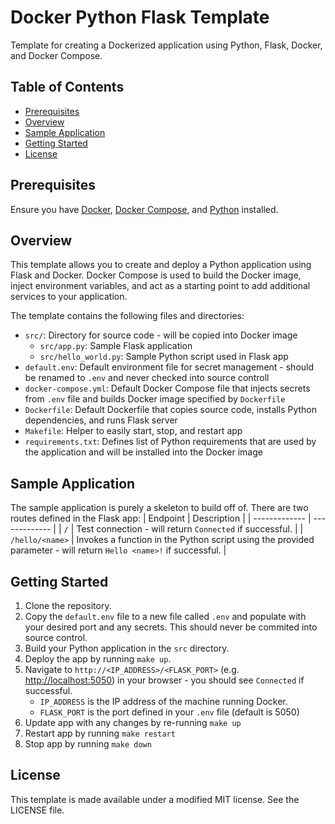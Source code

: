 # Docker Python Flask Template
Template for creating a Dockerized application using Python, Flask, Docker, and Docker Compose.


## Table of Contents
- [Prerequisites](#prerequisites)
- [Overview](#overview)
- [Sample Application](#sample-application)
- [Getting Started](#getting-started)
- [License](#license)

## Prerequisites
Ensure you have [Docker](https://docs.docker.com/get-docker/), [Docker Compose](https://docs.docker.com/compose/install/), and [Python](https://www.python.org/downloads/) installed.

## Overview
This template allows you to create and deploy a Python application using Flask and Docker. Docker Compose is used to build the Docker image, inject environment variables, and act as a starting point to add additional services to your application.

The template contains the following files and directories:
- `src/`: Directory for source code - will be copied into Docker image
    - `src/app.py`: Sample Flask application
    - `src/hello_world.py`: Sample Python script used in Flask app
- `default.env`: Default environment file for secret management - should be renamed to `.env` and never checked into source controll
- `docker-compose.yml`: Default Docker Compose file that injects secrets from `.env` file and builds Docker image specified by `Dockerfile`
- `Dockerfile`: Default Dockerfile that copies source code, installs Python dependencies, and runs Flask server
- `Makefile`: Helper to easily start, stop, and restart app
- `requirements.txt`: Defines list of Python requirements that are used by the application and will be installed into the Docker image

## Sample Application
The sample application is purely a skeleton to build off of. There are two routes defined in the Flask app:
| Endpoint  | Description |
| ------------- | ------------- |
| `/`  | Test connection - will return `Connected` if successful. |
| `/hello/<name>`  | Invokes a function in the Python script using the provided parameter - will return `Hello <name>!` if successful.  |

## Getting Started
1. Clone the repository.
1. Copy the `default.env` file to a new file called `.env` and populate with your desired port and any secrets. This should never be commited into source control.
1. Build your Python application in the `src` directory.
1. Deploy the app by running `make up`.
1. Navigate to `http://<IP_ADDRESS>/<FLASK_PORT>` (e.g. [http://localhost:5050](http://localhost:5050)) in your browser - you should see `Connected` if successful. 
    - `IP_ADDRESS` is the IP address of the machine running Docker.
    - `FLASK_PORT` is the port defined in your `.env` file (default is 5050)
1. Update app with any changes by re-running `make up`
1. Restart app by running `make restart`
1. Stop app by running `make down`

## License
This template is made available under a modified MIT license. See the LICENSE file.